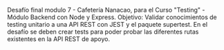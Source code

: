 Desafío final modulo 7 - Cafetería Nanacao, para el Curso "Testing" - Módulo Backend con Node y Express.
Objetivo:
 Validar conocimientos de testing unitario a una API REST con JEST y el paquete supertest. En el desafío se deben crear tests para poder probar las diferentes rutas existentes en la API REST de apoyo.
